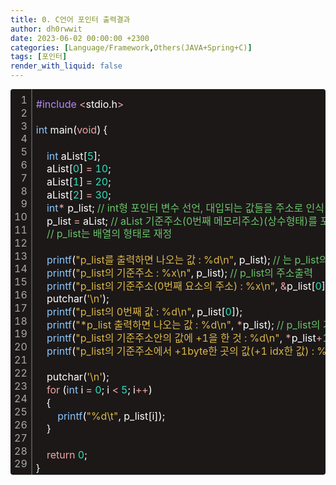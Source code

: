```yaml
---
title: 0. C언어 포인터 출력결과
author: dh0rwwit
date: 2023-06-02 00:00:00 +2300
categories: [Language/Framework,Others(JAVA+Spring+C)]
tags: [포인터]
render_with_liquid: false
---
```



<div class="colorscripter-code" style="color:#FFFFFF;font-family:Consolas,font-size:'22px' ,'Liberation Mono', Menlo, Courier, monospace !important; position:relative !important;overflow:auto"><table class="colorscripter-code-table" style="margin:0;padding:0;border:none;background-color:#1C1818;border-radius:4px;" cellspacing="0" cellpadding="0"><tr><td style="padding:6px;border-right:2px solid #4f4f4f"><div style="margin:0;padding:0;word-break:normal;text-align:right;color:#aaa;font-family:Consolas,font-size:'22px' ,'Liberation Mono', Menlo, Courier, monospace !important;line-height:130%"><div style="line-height:130%">1</div><div style="line-height:130%">2</div><div style="line-height:130%">3</div><div style="line-height:130%">4</div><div style="line-height:130%">5</div><div style="line-height:130%">6</div><div style="line-height:130%">7</div><div style="line-height:130%">8</div><div style="line-height:130%">9</div><div style="line-height:130%">10</div><div style="line-height:130%">11</div><div style="line-height:130%">12</div><div style="line-height:130%">13</div><div style="line-height:130%">14</div><div style="line-height:130%">15</div><div style="line-height:130%">16</div><div style="line-height:130%">17</div><div style="line-height:130%">18</div><div style="line-height:130%">19</div><div style="line-height:130%">20</div><div style="line-height:130%">21</div><div style="line-height:130%">22</div><div style="line-height:130%">23</div><div style="line-height:130%">24</div><div style="line-height:130%">25</div><div style="line-height:130%">26</div><div style="line-height:130%">27</div><div style="line-height:130%">28</div><div style="line-height:130%">29</div></div></td><td style="padding:6px 0;text-align:left"><div style="margin:0;padding:0;color:#FFFFFF;font-family:Consolas,font-size:'20px' ,'Liberation Mono', Menlo, Courier, monospace !important;line-height:130%"><div style="padding:0 6px; white-space:pre; line-height:130%"><font color="#BB86F9">#include</font>&nbsp;<font color="#BC2E40"></font><font color="#F1A5A5">&lt;</font>stdio.h<font color="#BC2E40"></font><font color="#F1A5A5">&gt;</font></div><div style="padding:0 6px; white-space:pre; line-height:130%">&nbsp;</div><div style="padding:0 6px; white-space:pre; line-height:130%"><font color="#8AC7FD">int</font>&nbsp;main(<font color="#F1A5A5">void</font>)&nbsp;{</div><div style="padding:0 6px; white-space:pre; line-height:130%">&nbsp;</div><div style="padding:0 6px; white-space:pre; line-height:130%">&nbsp;&nbsp;&nbsp;&nbsp;<font color="#8AC7FD">int</font>&nbsp;aList[<font color="#2CE1BC">5</font>];</div><div style="padding:0 6px; white-space:pre; line-height:130%">&nbsp;&nbsp;&nbsp;&nbsp;aList[<font color="#2CE1BC">0</font>]&nbsp;<font color="#BC2E40"></font><font color="#F1A5A5">=</font>&nbsp;<font color="#2CE1BC">10</font>;</div><div style="padding:0 6px; white-space:pre; line-height:130%">&nbsp;&nbsp;&nbsp;&nbsp;aList[<font color="#2CE1BC">1</font>]&nbsp;<font color="#BC2E40"></font><font color="#F1A5A5">=</font>&nbsp;<font color="#2CE1BC">20</font>;</div><div style="padding:0 6px; white-space:pre; line-height:130%">&nbsp;&nbsp;&nbsp;&nbsp;aList[<font color="#2CE1BC">2</font>]&nbsp;<font color="#BC2E40"></font><font color="#F1A5A5">=</font>&nbsp;<font color="#2CE1BC">30</font>;</div><div style="padding:0 6px; white-space:pre; line-height:130%">&nbsp;&nbsp;&nbsp;&nbsp;<font color="#8AC7FD">int</font><font color="#F1A5A5">*</font>&nbsp;p_list;&nbsp;<font color="#6BC46B">//&nbsp;int형&nbsp;포인터&nbsp;변수&nbsp;선언,&nbsp;대입되는&nbsp;값들을&nbsp;주소로&nbsp;인식</font></div><div style="padding:0 6px; white-space:pre; line-height:130%">&nbsp;&nbsp;&nbsp;&nbsp;p_list&nbsp;<font color="#BC2E40"></font><font color="#F1A5A5">=</font>&nbsp;aList;&nbsp;<font color="#6BC46B">//&nbsp;aList&nbsp;기준주소(0번째&nbsp;메모리주소)(상수형태)를&nbsp;포인터변수&nbsp;p_list에&nbsp;담음</font></div><div style="padding:0 6px; white-space:pre; line-height:130%">&nbsp;&nbsp;&nbsp;&nbsp;<font color="#6BC46B">//&nbsp;p_list는&nbsp;배열의&nbsp;형태로&nbsp;재정</font></div><div style="padding:0 6px; white-space:pre; line-height:130%">&nbsp;</div><div style="padding:0 6px; white-space:pre; line-height:130%">&nbsp;&nbsp;&nbsp;&nbsp;<font color="#8AC7FD">printf</font>(<font color="#DBB84A">"p_list를&nbsp;출력하면&nbsp;나오는&nbsp;값&nbsp;:&nbsp;%d\n"</font>,&nbsp;p_list);&nbsp;<font color="#6BC46B">//&nbsp;는&nbsp;p_list의&nbsp;기준&nbsp;주소값을&nbsp;읽는다.</font></div><div style="padding:0 6px; white-space:pre; line-height:130%">&nbsp;&nbsp;&nbsp;&nbsp;<font color="#8AC7FD">printf</font>(<font color="#DBB84A">"p_list의&nbsp;기준주소&nbsp;:&nbsp;%x\n"</font>,&nbsp;p_list);&nbsp;<font color="#6BC46B">//&nbsp;p_list의&nbsp;주소출력</font></div><div style="padding:0 6px; white-space:pre; line-height:130%">&nbsp;&nbsp;&nbsp;&nbsp;<font color="#8AC7FD">printf</font>(<font color="#DBB84A">"p_list의&nbsp;기준주소(0번째&nbsp;요소의&nbsp;주소)&nbsp;:&nbsp;%x\n"</font>,&nbsp;<font color="#BC2E40"></font><font color="#F1A5A5">&amp;</font>p_list[<font color="#2CE1BC">0</font>]);&nbsp;<font color="#6BC46B">//&nbsp;p_list의&nbsp;주소출력</font></div><div style="padding:0 6px; white-space:pre; line-height:130%">&nbsp;&nbsp;&nbsp;&nbsp;putchar(<font color="#DBB84A">'\n'</font>);</div><div style="padding:0 6px; white-space:pre; line-height:130%">&nbsp;&nbsp;&nbsp;&nbsp;<font color="#8AC7FD">printf</font>(<font color="#DBB84A">"p_list의&nbsp;0번째&nbsp;값&nbsp;:&nbsp;%d\n"</font>,&nbsp;p_list[<font color="#2CE1BC">0</font>]);</div><div style="padding:0 6px; white-space:pre; line-height:130%">&nbsp;&nbsp;&nbsp;&nbsp;<font color="#8AC7FD">printf</font>(<font color="#DBB84A">"*p_list&nbsp;출력하면&nbsp;나오는&nbsp;값&nbsp;:&nbsp;%d\n"</font>,&nbsp;<font color="#BC2E40"></font><font color="#F1A5A5">*</font>p_list);&nbsp;<font color="#6BC46B">//&nbsp;p_list의&nbsp;기준주소에&nbsp;있는&nbsp;값&nbsp;출력</font></div><div style="padding:0 6px; white-space:pre; line-height:130%">&nbsp;&nbsp;&nbsp;&nbsp;<font color="#8AC7FD">printf</font>(<font color="#DBB84A">"p_list의&nbsp;기준주소안의&nbsp;값에&nbsp;+1을&nbsp;한&nbsp;것&nbsp;:&nbsp;%d\n"</font>,&nbsp;<font color="#BC2E40"></font><font color="#F1A5A5">*</font>p_list<font color="#BC2E40"></font><font color="#F1A5A5">+</font><font color="#2CE1BC">1</font>);&nbsp;</div><div style="padding:0 6px; white-space:pre; line-height:130%">&nbsp;&nbsp;&nbsp;&nbsp;<font color="#8AC7FD">printf</font>(<font color="#DBB84A">"p_list의&nbsp;기준주소에서&nbsp;+1byte한&nbsp;곳의&nbsp;값(+1&nbsp;idx한&nbsp;값)&nbsp;:&nbsp;%d\n"</font>,&nbsp;<font color="#BC2E40"></font><font color="#F1A5A5">*</font>(p_list<font color="#BC2E40"></font><font color="#F1A5A5">+</font><font color="#2CE1BC">1</font>));&nbsp;</div><div style="padding:0 6px; white-space:pre; line-height:130%">&nbsp;</div><div style="padding:0 6px; white-space:pre; line-height:130%">&nbsp;&nbsp;&nbsp;&nbsp;putchar(<font color="#DBB84A">'\n'</font>);</div><div style="padding:0 6px; white-space:pre; line-height:130%">&nbsp;&nbsp;&nbsp;&nbsp;<font color="#F1A5A5">for</font>&nbsp;(<font color="#8AC7FD">int</font>&nbsp;i&nbsp;<font color="#BC2E40"></font><font color="#F1A5A5">=</font>&nbsp;<font color="#2CE1BC">0</font>;&nbsp;i&nbsp;<font color="#BC2E40"></font><font color="#F1A5A5">&lt;</font>&nbsp;<font color="#2CE1BC">5</font>;&nbsp;i<font color="#BC2E40"></font><font color="#F1A5A5">+</font><font color="#BC2E40"></font><font color="#F1A5A5">+</font>)</div><div style="padding:0 6px; white-space:pre; line-height:130%">&nbsp;&nbsp;&nbsp;&nbsp;{</div><div style="padding:0 6px; white-space:pre; line-height:130%">&nbsp;&nbsp;&nbsp;&nbsp;&nbsp;&nbsp;&nbsp;&nbsp;<font color="#8AC7FD">printf</font>(<font color="#DBB84A">"%d\t"</font>,&nbsp;p_list[i]);</div><div style="padding:0 6px; white-space:pre; line-height:130%">&nbsp;&nbsp;&nbsp;&nbsp;}</div><div style="padding:0 6px; white-space:pre; line-height:130%">&nbsp;&nbsp;&nbsp;&nbsp;</div><div style="padding:0 6px; white-space:pre; line-height:130%">&nbsp;&nbsp;&nbsp;&nbsp;<font color="#F1A5A5">return</font>&nbsp;<font color="#2CE1BC">0</font>;</div><div style="padding:0 6px; white-space:pre; line-height:130%">}</div></div><div style="text-align:right;margin-top:-13px;margin-right:5px;font-size:9px;font-style:italic"></div></td><td style="vertical-align:bottom;padding:0 2px 4px 0"></td></tr></table></div>